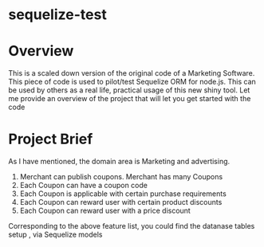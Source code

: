sequelize-test
==============

# Overview
This is a scaled down version of the original code of a Marketing Software. This piece of code is used to pilot/test Sequelize ORM for node.js.
This can be used by others as a real life, practical usage of this new shiny tool. Let me provide an overview of the project that will let you get started with the code

# Project Brief
As I have mentioned, the domain area is Marketing and advertising. 

1. Merchant can publish coupons. Merchant has many Coupons
2. Each Coupon can have a coupon code
3. Each Coupon is applicable with certain purchase requirements
4. Each Coupon can reward user with certain product discounts
5. Each Coupon can reward user with a price discount

Corresponding to the above feature list, you could find the datanase tables setup , via Sequelize models
